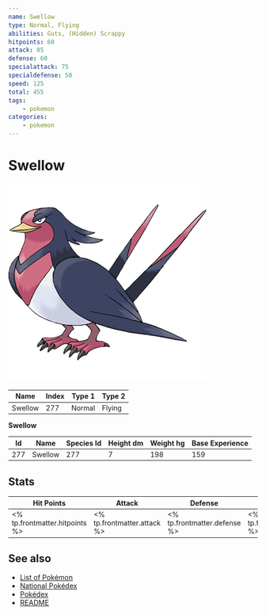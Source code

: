 ```yaml
---
name: Swellow
type: Normal, Flying
abilities: Guts, (Hidden) Scrappy
hitpoints: 60
attack: 85
defense: 60
specialattack: 75
specialdefense: 50
speed: 125
total: 455
tags:
    - pokemon
categories:
    - pokemon
---
```


# Swellow


![Swellow](images/277.png)

| **Name** | **Index** | **Type 1** | **Type 2** |
|----|----|----|----|
| Swellow | 277 | Normal | Flying  |

**Swellow** 




| **Id** | **Name** | **Species Id** | **Height dm** | **Weight hg** | **Base Experience** |
|--------|----------|----------------|------------|------------|---------------------|
| 277 | Swellow | 277 | 7 | 198 | 159 |



## Stats

| **Hit Points** | **Attack** | **Defense** | **Special Attack** | **Special Defense** | **Speed** | **Total** |
|----------------|------------|-------------|--------------------|---------------------|-----------|-----------|
| <% tp.frontmatter.hitpoints %> | <% tp.frontmatter.attack %> | <% tp.frontmatter.defense %> | <% tp.frontmatter.specialattack %> | <% tp.frontmatter.specialdefense %> | <% tp.frontmatter.speed %> | <% tp.frontmatter.total %> |

## See also

- [List of Pokémon](../pokemon.md)
- [National Pokédex](../national_pokedex.md)
- [Pokédex](../pokedex.md)
- [README](../README.md)
